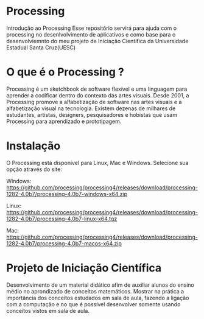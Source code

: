 # Processing
Introdução ao Processing
Esse repositório servirá para ajuda com o processing no desenlvolvimento de aplicativos e como base para o desenvolviemnto do meu projeto de Iniciação Científica da Universidade Estadual Santa Cruz(UESC)

# O que é o Processing ?
Processing é um sketchbook de software flexível e uma linguagem para aprender a codificar dentro do contexto das artes visuais. Desde 2001, a Processing promove a alfabetização de software nas artes visuais e a alfabetização visual na tecnologia. Existem dezenas de milhares de estudantes, artistas, designers, pesquisadores e hobistas que usam Processing para aprendizado e prototipagem.

# Instalação
O Processing está disponível para Linux, Mac e Windows.
Selecione sua opção através do site:

Windows:
https://github.com/processing/processing4/releases/download/processing-1282-4.0b7/processing-4.0b7-windows-x64.zip

Linux:
https://github.com/processing/processing4/releases/download/processing-1282-4.0b7/processing-4.0b7-linux-x64.tgz

Mac:
https://github.com/processing/processing4/releases/download/processing-1282-4.0b7/processing-4.0b7-macos-x64.zip

# Projeto de Iniciação Científica
Desenvolvimento de um material didático afim de auxiliar alunos do ensino médio no aprondizado de conceitos matemáticos.
Mostrar na prática a importância dos conceitos estudados em sala de aula, fazendo a ligação com a computação e no que é possível desenvolver somente usando conceitos vistos em sala de aula.


